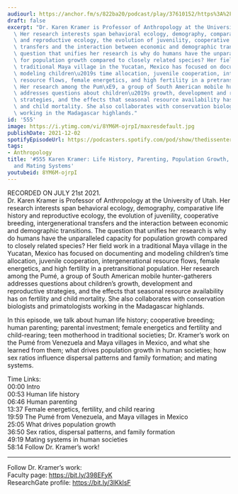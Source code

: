```yaml
---
audiourl: https://anchor.fm/s/822ba20/podcast/play/37610152/https%3A%2F%2Fd3ctxlq1ktw2nl.cloudfront.net%2Fstaging%2F2021-6-21%2F62718c48-cb3a-5717-6f9f-6392f0babb99.m4a
draft: false
excerpt: "Dr. Karen Kramer is Professor of Anthropology at the University of Utah.\
  \ Her research interests span behavioral ecology, demography, comparative life history\
  \ and reproductive ecology, the evolution of juvenility, cooperative breeding, intergenerational\
  \ transfers and the interaction between economic and demographic transitions. The\
  \ question that unifies her research is why do humans have the unparalleled capacity\
  \ for population growth compared to closely related species? Her field work in a\
  \ traditional Maya village in the Yucatan, Mexico has focused on documenting and\
  \ modeling children\u2019s time allocation, juvenile cooperation, intergenerational\
  \ resource flows, female energetics, and high fertility in a pretransitional population.\
  \ Her research among the Pum\xE9, a group of South American mobile hunter-gatherers\
  \ addresses questions about children\u2019s growth, development and reproductive\
  \ strategies, and the effects that seasonal resource availability has on fertility\
  \ and child mortality. She also collaborates with conservation biologists and primatologists\
  \ working in the Madagascar highlands."
id: '555'
image: https://i.ytimg.com/vi/8YM6M-ojrpI/maxresdefault.jpg
publishDate: 2021-12-02
spotifyEpisodeUrl: https://podcasters.spotify.com/pod/show/thedissenter/episodes/555-Karen-Kramer-Life-History--Parenting--Population-Growth--Dipersals--and-Mating-Systems-e14q978
tags:
- Anthropology
title: '#555 Karen Kramer: Life History, Parenting, Population Growth, Dispersals,
  and Mating Systems'
youtubeid: 8YM6M-ojrpI
---
```

<div class="timelinks">

RECORDED ON JULY 21st 2021.  
Dr. Karen Kramer is Professor of Anthropology at the University of Utah. Her research interests span behavioral ecology, demography, comparative life history and reproductive ecology, the evolution of juvenility, cooperative breeding, intergenerational transfers and the interaction between economic and demographic transitions. The question that unifies her research is why do humans have the unparalleled capacity for population growth compared to closely related species? Her field work in a traditional Maya village in the Yucatan, Mexico has focused on documenting and modeling children’s time allocation, juvenile cooperation, intergenerational resource flows, female energetics, and high fertility in a pretransitional population. Her research among the Pumé, a group of South American mobile hunter-gatherers addresses questions about children’s growth, development and reproductive strategies, and the effects that seasonal resource availability has on fertility and child mortality. She also collaborates with conservation biologists and primatologists working in the Madagascar highlands.

In this episode, we talk about human life history; cooperative breeding; human parenting; parental investment; female energetics and fertility and child-rearing; teen motherhood in traditional societies; Dr. Kramer’s work on the Pumé from Venezuela and Maya villages in Mexico, and what she learned from them; what drives population growth in human societies; how sex ratios influence dispersal patterns and family formation; and mating systems.

Time Links:  
<time>00:00</time> Intro  
<time>00:53</time> Human life history  
<time>06:46</time> Human parenting  
<time>13:37</time> Female energetics, fertility, and child rearing  
<time>19:59</time> The Pumé from Venezuela, and Maya villages in Mexico  
<time>25:05</time> What drives population growth  
<time>36:50</time> Sex ratios, dispersal patterns, and family formation  
<time>49:19</time> Mating systems in human societies  
<time>58:14</time> Follow Dr. Kramer’s work!

---

Follow Dr. Kramer’s work:  
Faculty page: https://bit.ly/398EFyK  
ResearchGate profile: https://bit.ly/3lKklsF
</div>


